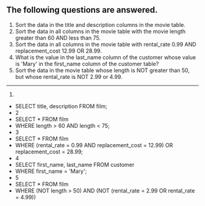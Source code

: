 ## The following questions are answered.
1) Sort the data in the title and description columns in the movie table.
2) Sort the data in all columns in the movie table with the movie length greater than 60 AND less than 75.
3) Sort the data in all columns in the movie table with rental_rate 0.99 AND replacement_cost 12.99 OR 28.99.
4) What is the value in the last_name column of the customer whose value is 'Mary' in the first_name column of the customer table?
5) Sort the data in the movie table whose length is NOT greater than 50, but whose rental_rate is NOT 2.99 or 4.99.
------------------------------------------------------------------------------------------------------------------------------------------
1)
- SELECT title, description FROM film;
- 2
- SELECT * FROM film 
- WHERE length > 60 AND length < 75;
- 3
- SELECT * FROM film 
- WHERE (rental_rate = 0.99 AND replacement_cost = 12.99) OR replacement_cost = 28.99;
- 4
- SELECT first_name, last_name FROM customer
- WHERE first_name = 'Mary';
- 5
- SELECT * FROM film 
- WHERE (NOT length > 50) AND (NOT (rental_rate = 2.99 OR rental_rate = 4.99))
